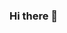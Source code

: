 ### Hi there 👋

<!--
**nmensah-bobafett/nmensah-bobafett** is a ✨ _special_ ✨ repository because its `README.md` (this file) appears on your GitHub profile.

Here are some ideas to get you started:

- 🔭 I’m currently working on ...A game
- 🌱 I’m currently learning ...Linux
- 👯 I’m looking to collaborate on ...Linux
- 🤔 I’m looking for help with ...AWS
- 💬 Ask me about ...Anything
- 📫 How to reach me: ...narkwormensah@gmail.com
- 😄 Pronouns: ...She/Her/Hers
- ⚡ Fun fact: ...I can speak spanish
-->
